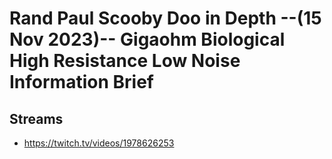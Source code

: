 # Rand Paul Scooby Doo in Depth --(15 Nov 2023)-- Gigaohm Biological High Resistance Low Noise Information Brief

## Streams
- https://twitch.tv/videos/1978626253

